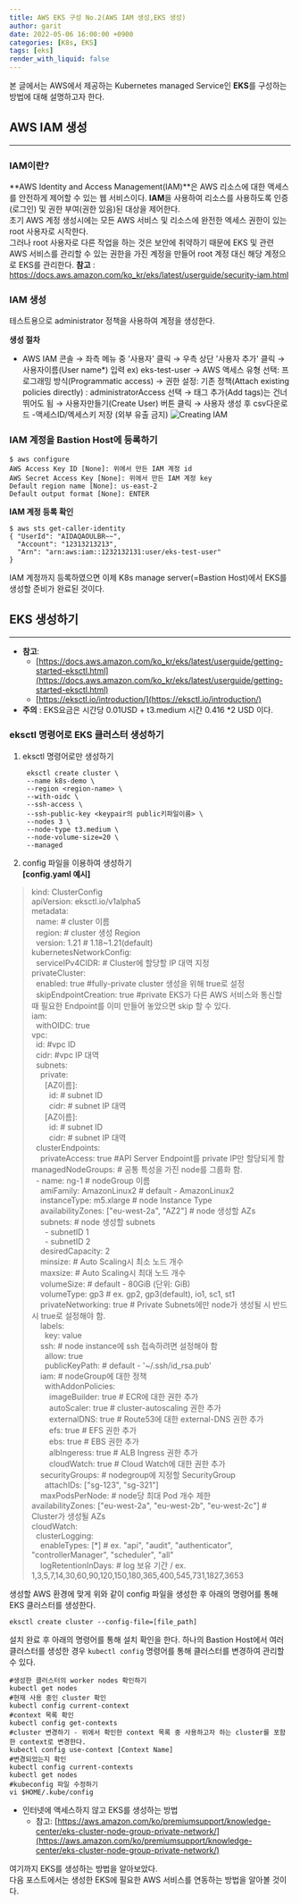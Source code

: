 ```yaml
---
title: AWS EKS 구성 No.2(AWS IAM 생성,EKS 생성)
author: garit
date: 2022-05-06 16:00:00 +0900
categories: [K8s, EKS]
tags: [eks]
render_with_liquid: false
---
```


본 글에서는 AWS에서 제공하는 Kubernetes managed Service인 **EKS**를 구성하는 방법에 대해 설명하고자 한다.


## AWS IAM 생성
---
### IAM이란?
**AWS Identity and Access Management(IAM)**은 AWS 리소스에 대한 액세스를 안전하게 제어할 수 있는 웹 서비스이다. **IAM**을 사용하여 리소스를 사용하도록 인증(로그인) 및 권한 부여(권한 있음)된 대상을 제어한다.  
초기 AWS 계정 생성시에는 모든 AWS 서비스 및 리소스에 완전한 엑세스 권한이 있는 root 사용자로 시작한다.  
그러나 root 사용자로 다른 작업을 하는 것은 보안에 취약하기 때문에 EKS 및 관련 AWS 서비스를 관리할 수 있는 권한을 가진 계정을 만들어 root 계정 대신 해당 계정으로 EKS를 관리한다.
**참고** : https://docs.aws.amazon.com/ko_kr/eks/latest/userguide/security-iam.html

### IAM 생성
테스트용으로 administrator 정책을 사용하여 계정을 생성한다.

**생성 절차**
-  AWS IAM 콘솔 &rarr; 좌측 메뉴 중 '사용자' 클릭 &rarr; 우측 상단 '사용자 추가' 클릭 &rarr;    사용자이름(User name*) 입력 ex) eks-test-user &rarr; AWS 액세스 유형 선택: 프로그래밍 방식(Programmatic access) &rarr; 권한 설정: 기존 정책(Attach existing policies directly) : administratorAccess 선택 &rarr;  태그 추가(Add tags)는 건너뛰어도 됨 &rarr; 사용자만들기(Create User) 버튼 클릭 &rarr; 사용자 생성 후 csv다운로드 -액세스ID/엑세스키 저장 (외부 유출 금지)
![Creating IAM](https://user-images.githubusercontent.com/67899732/167091261-fd427894-3955-49f8-996a-5d73ccb30883.png)

### IAM 계정을 Bastion Host에 등록하기  
    $ aws configure  
    AWS Access Key ID [None]: 위에서 만든 IAM 계정 id   
    AWS Secret Access Key [None]: 위에서 만든 IAM 계정 key   
    Default region name [None]: us-east-2   
    Default output format [None]: ENTER  

**IAM 계정 등록 확인**  


    $ aws sts get-caller-identity     
    { "UserId": "AIDAQAOULBR~~",   
      "Account": "12313213213",   
      "Arn": "arn:aws:iam::1232132131:user/eks-test-user"   
    }  

IAM 계정까지 등록하였으면 이제 K8s manage server(=Bastion Host)에서 EKS를 생성할 준비가 완료된 것이다. 

## EKS 생성하기
---
-   **참고**:
	- [https://docs.aws.amazon.com/ko_kr/eks/latest/userguide/getting-started-eksctl.html](https://docs.aws.amazon.com/ko_kr/eks/latest/userguide/getting-started-eksctl.html)
	- [https://eksctl.io/introduction/](https://eksctl.io/introduction/)
- **주의** :  EKS요금은 시간당 0.01USD + t3.medium 시간 0.416 *2 USD 이다.

### eksctl 명령어로 EKS 클러스터 생성하기 
1. eksctl 명령어로만 생성하기    

        eksctl create cluster \ 
        --name k8s-demo \ 
        --region <region-name> \ 
        --with-oidc \ 
        --ssh-access \ 
        --ssh-public-key <keypair의 public키파일이름> \ 
        --nodes 3 \ 
        --node-type t3.medium \ 
        --node-volume-size=20 \ 
        --managed


2. config 파일을 이용하여 생성하기  
**[config.yaml 예시]**
> kind: ClusterConfig  
apiVersion: eksctl.io/v1alpha5  
metadata:  
&nbsp;&nbsp;name: # cluster 이름  
&nbsp;&nbsp;region: # cluster 생성 Region  
&nbsp;&nbsp;version: 1.21  # 1.18~1.21(default)  
kubernetesNetworkConfig:  
&nbsp;&nbsp;serviceIPv4CIDR: # Cluster에 할당할 IP 대역 지정    
privateCluster:   
&nbsp;&nbsp;enabled:  true  #fully-private cluster 생성을 위해 true로 설정  
&nbsp;&nbsp;skipEndpointCreation:  true #private EKS가 다른 AWS 서비스와 통신할 때 필요한 Endpoint를 이미 만들어 놓았으면 skip 할 수 있다.  
iam:  
&nbsp;&nbsp;withOIDC: true   
vpc:   
&nbsp;&nbsp;id: #vpc ID  
&nbsp;&nbsp;cidr: #vpc IP 대역  
&nbsp;&nbsp;subnets:  
&nbsp;&nbsp;&nbsp;&nbsp;private:  
&nbsp;&nbsp;&nbsp;&nbsp;&nbsp;&nbsp;[AZ이름]:  
&nbsp;&nbsp;&nbsp;&nbsp;&nbsp;&nbsp;&nbsp;&nbsp;id: # subnet ID  
&nbsp;&nbsp;&nbsp;&nbsp;&nbsp;&nbsp;&nbsp;&nbsp;cidr: # subnet IP 대역  
&nbsp;&nbsp;&nbsp;&nbsp;&nbsp;&nbsp;[AZ이름]:  
&nbsp;&nbsp;&nbsp;&nbsp;&nbsp;&nbsp;&nbsp;&nbsp;id: # subnet ID  
&nbsp;&nbsp;&nbsp;&nbsp;&nbsp;&nbsp;&nbsp;&nbsp;cidr: # subnet IP 대역  
&nbsp;&nbsp;clusterEndpoints:   
&nbsp;&nbsp;&nbsp;&nbsp;privateAccess: true #API Server Endpoint를 private IP만 할당되게 함  
managedNodeGroups: # 공통 특성을 가진 node를 그룹화 함.  
&nbsp;&nbsp;- name: ng-1  # nodeGroup 이름    
&nbsp;&nbsp;&nbsp;&nbsp;amiFamily: AmazonLinux2  # default - AmazonLinux2    
&nbsp;&nbsp;&nbsp;&nbsp;instanceType: m5.xlarge  # node Instance Type    
&nbsp;&nbsp;&nbsp;&nbsp;availabilityZones: ["eu-west-2a", "AZ2"] # node 생성할 AZs    
&nbsp;&nbsp;&nbsp;&nbsp;subnets: # node 생성할 subnets    
&nbsp;&nbsp;&nbsp;&nbsp;&nbsp;&nbsp;- subnetID 1  
&nbsp;&nbsp;&nbsp;&nbsp;&nbsp;&nbsp;- subnetID 2  
&nbsp;&nbsp;&nbsp;&nbsp;desiredCapacity: 2  
&nbsp;&nbsp;&nbsp;&nbsp;minsize: # Auto Scaling시 최소 노드 개수  
&nbsp;&nbsp;&nbsp;&nbsp;maxsize: # Auto Scaling시 최대 노드 개수  
&nbsp;&nbsp;&nbsp;&nbsp;volumeSize: # default - 80GiB (단위: GiB)  
&nbsp;&nbsp;&nbsp;&nbsp;volumeType: gp3  # ex. gp2, gp3(default), io1, sc1, st1  
&nbsp;&nbsp;&nbsp;&nbsp;privateNetworking: true  # Private Subnets에만 node가 생성될 시 반드시 true로 설정해야 함.    
&nbsp;&nbsp;&nbsp;&nbsp;labels:  
&nbsp;&nbsp;&nbsp;&nbsp;&nbsp;&nbsp;key: value  
&nbsp;&nbsp;&nbsp;&nbsp;ssh: # node instance에 ssh 접속하려면 설정해야 함  
&nbsp;&nbsp;&nbsp;&nbsp;&nbsp;&nbsp;allow: true  
&nbsp;&nbsp;&nbsp;&nbsp;&nbsp;&nbsp;publicKeyPath: # default - '~/.ssh/id_rsa.pub'  
&nbsp;&nbsp;&nbsp;&nbsp;iam: # nodeGroup에 대한 정책  
&nbsp;&nbsp;&nbsp;&nbsp;&nbsp;&nbsp;withAddonPolicies:  
&nbsp;&nbsp;&nbsp;&nbsp;&nbsp;&nbsp;&nbsp;&nbsp;imageBuilder: true  # ECR에 대한 권한 추가  
&nbsp;&nbsp;&nbsp;&nbsp;&nbsp;&nbsp;&nbsp;&nbsp;autoScaler: true  # cluster-autoscaling 권한 추가  
&nbsp;&nbsp;&nbsp;&nbsp;&nbsp;&nbsp;&nbsp;&nbsp;externalDNS: true  # Route53에 대한 external-DNS 권한 추가  
&nbsp;&nbsp;&nbsp;&nbsp;&nbsp;&nbsp;&nbsp;&nbsp;efs: true  # EFS 권한 추가  
&nbsp;&nbsp;&nbsp;&nbsp;&nbsp;&nbsp;&nbsp;&nbsp;ebs: true  # EBS 권한 추가   
&nbsp;&nbsp;&nbsp;&nbsp;&nbsp;&nbsp;&nbsp;&nbsp;albIngeress: true  # ALB Ingress 권한 추가  
&nbsp;&nbsp;&nbsp;&nbsp;&nbsp;&nbsp;&nbsp;&nbsp;cloudWatch: true  # Cloud Watch에 대한 권한 추가  
&nbsp;&nbsp;&nbsp;&nbsp;securityGroups: # nodegroup에 지정할 SecurityGroup  
&nbsp;&nbsp;&nbsp;&nbsp;&nbsp;&nbsp;attachIDs: ["sg-123", "sg-321"]  
&nbsp;&nbsp;&nbsp;&nbsp;maxPodsPerNode: # node당 최대 Pod 개수 제한  
availabilityZones: ["eu-west-2a", "eu-west-2b", "eu-west-2c"] # Cluster가 생성될 AZs  
cloudWatch:  
&nbsp;&nbsp;clusterLogging:  
&nbsp;&nbsp;&nbsp;&nbsp;enableTypes: [*] # ex. "api", "audit", "authenticator", "controllerManager", "scheduler", "all"  
&nbsp;&nbsp;&nbsp;&nbsp;logRetentionInDays: # log 보유 기간 / ex. 1,3,5,7,14,30,60,90,120,150,180,365,400,545,731,1827,3653  

생성할 AWS 환경에 맞게 위와 같이 config 파일을 생성한 후 아래의 명령어를 통해 EKS 클러스터를 생성한다.  

    eksctl create cluster --config-file=[file_path]

설치 완료 후 아래의 명령어를 통해 설치 확인을 한다. 
하나의 Bastion Host에서 여러 클러스터를 생성한 경우 `kubectl config` 명령어를 통해 클러스터를 변경하여 관리할 수 있다.  
    
    #생성한 클러스터의 worker nodes 확인하기    
    kubectl get nodes    
    #현재 사용 중인 cluster 확인     
    kubectl config current-context    
    #context 목록 확인     
    kubectl config get-contexts     
    #cluster 변경하기 - 위에서 확인한 context 목록 중 사용하고자 하는 cluster를 포함한 context로 변경한다.   
    kubectl config use-context [Context Name]   
    #변경되었는지 확인   
    kubectl config current-contexts   
    kubectl get nodes   
    #kubeconfig 파일 수정하기   
    vi $HOME/.kube/config  



- 인터넷에 액세스하지 않고 EKS를 생성하는 방법  
	- 참고: [https://aws.amazon.com/ko/premiumsupport/knowledge-center/eks-cluster-node-group-private-network/](https://aws.amazon.com/ko/premiumsupport/knowledge-center/eks-cluster-node-group-private-network/)

여기까지 EKS를 생성하는 방법을 알아보았다.  
다음 포스트에서는 생성한 EKS에 필요한 AWS 서비스를 연동하는 방법을 알아볼 것이다.  
